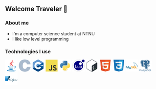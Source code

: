 ## Welcome Traveler 👋

### About me

- I'm a computer science student at NTNU
- I like low level programming

### Technologies I use

<p>
    <img src="https://github.com/devicons/devicon/blob/master/icons/java/java-original.svg" width="40" height="40" />
    <img src="https://github.com/devicons/devicon/blob/master/icons/c/c-original.svg" width="40" height="40" />
    <img src="https://github.com/devicons/devicon/blob/master/icons/cplusplus/cplusplus-original.svg" width="40" height="40" />
    <img src="https://github.com/devicons/devicon/blob/master/icons/javascript/javascript-original.svg" width="40" height="40" />
    <img src="https://github.com/devicons/devicon/blob/master/icons/python/python-original.svg" width="40" height="40" />
    <img src="https://github.com/devicons/devicon/blob/master/icons/lua/lua-original.svg" width="40" height="40" />
    <img src="https://github.com/devicons/devicon/blob/master/icons/bash/bash-original.svg" width="40" height="40" />
    <img src="https://github.com/devicons/devicon/blob/master/icons/html5/html5-original.svg" width="40" height="40" />
    <img src="https://github.com/devicons/devicon/blob/master/icons/css3/css3-original.svg" width="40" height="40" />
    <img src="https://github.com/devicons/devicon/blob/master/icons/mysql/mysql-original-wordmark.svg" width="40" height="40" />
    <img src="https://github.com/devicons/devicon/blob/master/icons/postgresql/postgresql-plain-wordmark.svg" width="40" height="40" />
    <img src="https://github.com/devicons/devicon/blob/master/icons/sqlite/sqlite-original-wordmark.svg" width="40" height="40" />
</p>
